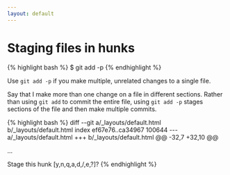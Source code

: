 ```yaml
---
layout: default
---
```

# Staging files in hunks
{% highlight bash %}
$ git add -p
{% endhighlight %}

Use ``` git add -p ``` if you make multiple, unrelated changes to a single file. 

Say that I make more than one change on a file in different sections. Rather than using ``` git add ``` to commit the entire file, using ``` git add -p ``` stages sections of the file and then make multiple commits.


{% highlight bash %}
diff --git a/_layouts/default.html b/_layouts/default.html
index ef67e76..ca34967 100644
--- a/_layouts/default.html
+++ b/_layouts/default.html
@@ -32,7 +32,10 @@
       <section>
...

Stage this hunk [y,n,q,a,d,/,e,?]? 
{% endhighlight %}
